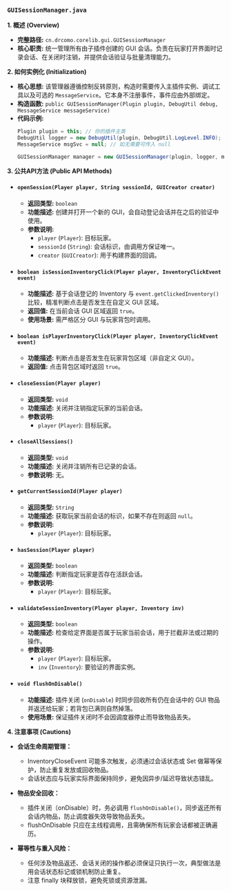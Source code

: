 ### `GUISessionManager.java`

**1. 概述 (Overview)**

  * **完整路径:** `cn.drcomo.corelib.gui.GUISessionManager`
  * **核心职责:** 统一管理所有由子插件创建的 GUI 会话。负责在玩家打开界面时记录会话、在关闭时注销，并提供会话验证与批量清理能力。

**2. 如何实例化 (Initialization)**

  * **核心思想:** 该管理器遵循控制反转原则，构造时需要传入主插件实例、调试工具以及可选的 `MessageService`。它本身不注册事件，事件应由外部绑定。
  * **构造函数:** `public GUISessionManager(Plugin plugin, DebugUtil debug, MessageService messageService)`
  * **代码示例:**
    ```java
    Plugin plugin = this; // 你的插件主类
    DebugUtil logger = new DebugUtil(plugin, DebugUtil.LogLevel.INFO);
    MessageService msgSvc = null; // 如无需要可传入 null

    GUISessionManager manager = new GUISessionManager(plugin, logger, msgSvc);
    ```

**3. 公共API方法 (Public API Methods)**

  * #### `openSession(Player player, String sessionId, GUICreator creator)`
 
      * **返回类型:** `boolean`
      * **功能描述:** 创建并打开一个新的 GUI，会自动登记会话并在之后的验证中使用。
      * **参数说明:**
          * `player` (`Player`): 目标玩家。
          * `sessionId` (`String`): 会话标识，由调用方保证唯一。
          * `creator` (`GUICreator`): 用于构建界面的回调。

  * #### `boolean isSessionInventoryClick(Player player, InventoryClickEvent event)`

      * **功能描述:** 基于会话登记的 Inventory 与 `event.getClickedInventory()` 比较，精准判断点击是否发生在自定义 GUI 区域。
      * **返回值:** 在当前会话 GUI 区域返回 `true`。
      * **使用场景:** 需严格区分 GUI 与玩家背包时调用。

  * #### `boolean isPlayerInventoryClick(Player player, InventoryClickEvent event)`

      * **功能描述:** 判断点击是否发生在玩家背包区域（非自定义 GUI）。
      * **返回值:** 点击背包区域时返回 `true`。

  * #### `closeSession(Player player)`

      * **返回类型:** `void`
      * **功能描述:** 关闭并注销指定玩家的当前会话。
      * **参数说明:**
          * `player` (`Player`): 目标玩家。

  * #### `closeAllSessions()`

      * **返回类型:** `void`
      * **功能描述:** 关闭并注销所有已记录的会话。
      * **参数说明:** 无。

  * #### `getCurrentSessionId(Player player)`

      * **返回类型:** `String`
      * **功能描述:** 获取玩家当前会话的标识，如果不存在则返回 `null`。
      * **参数说明:**
          * `player` (`Player`): 目标玩家。

  * #### `hasSession(Player player)`

      * **返回类型:** `boolean`
      * **功能描述:** 判断指定玩家是否存在活跃会话。
      * **参数说明:**
          * `player` (`Player`): 目标玩家。

  * #### `validateSessionInventory(Player player, Inventory inv)`

      * **返回类型:** `boolean`
      * **功能描述:** 检查给定界面是否属于玩家当前会话，用于拦截非法或过期的操作。
      * **参数说明:**
          * `player` (`Player`): 目标玩家。
          * `inv` (`Inventory`): 要验证的界面实例。

  * #### `void flushOnDisable()`

      * **功能描述:** 插件关闭 (`onDisable`) 时同步回收所有仍在会话中的 GUI 物品并返还给玩家；若背包已满则自然掉落。
      * **使用场景:** 保证插件关闭时不会因调度器停止而导致物品丢失。

**4. 注意事项 (Cautions)**

  * **会话生命周期管理：**
    - InventoryCloseEvent 可能多次触发，必须通过会话状态或 Set<UUID> 做幂等保护，防止重复发放或回收物品。
    - 会话状态应与玩家实际界面保持同步，避免因异步/延迟导致状态错乱。

  * **物品安全回收：**
    - 插件关闭（onDisable）时，务必调用 `flushOnDisable()`，同步返还所有会话内物品，防止调度器失效导致物品丢失。
    - flushOnDisable 只应在主线程调用，且需确保所有玩家会话都被正确遍历。

  * **幂等性与重入风险：**
    - 任何涉及物品返还、会话关闭的操作都必须保证只执行一次，典型做法是用会话状态标记或锁机制防止重复。
    - 注意 finally 块释放锁，避免死锁或资源泄漏。
